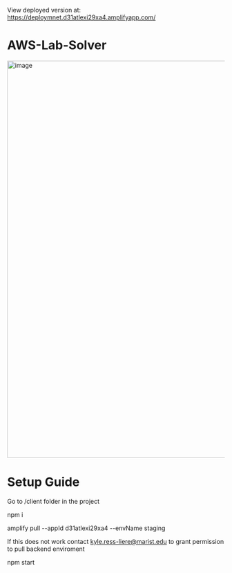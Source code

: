 View deployed version at: https://deploymnet.d31atlexi29xa4.amplifyapp.com/

# AWS-Lab-Solver
 
<img width="918" alt="image" src="https://user-images.githubusercontent.com/55935877/206877392-55262bad-c589-4959-a4f7-fef7961e0e16.png">

# Setup Guide

Go to /client folder in the project

npm i

amplify pull --appId d31atlexi29xa4 --envName staging

If this does not work contact kyle.ress-liere@marist.edu to grant permission to pull backend enviroment

npm start
